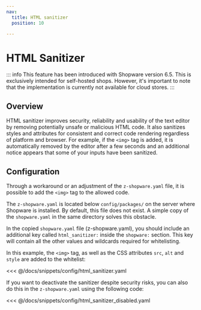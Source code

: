 ```yaml
---
nav:
  title: HTML sanitizer
  position: 10

---
```


# HTML Sanitizer

::: info
This feature has been introduced with Shopware version 6.5. This is exclusively intended for self-hosted shops. However, it's important to note that the implementation is currently not available for cloud stores.
:::

## Overview

HTML sanitizer improves security, reliability and usability of the text editor by removing potentially unsafe or malicious HTML code. It also sanitizes styles and attributes for consistent and correct code rendering regardless of platform and browser. For example, if the `<img>` tag  is added, it is automatically removed by the editor after a few seconds and an additional notice appears that some of your inputs have been sanitized.

## Configuration

Through a workaround or an adjustment of the `z-shopware.yaml` file, it is possible to add the `<img>` tag to the allowed code.

The `z-shopware.yaml` is located below `config/packages/` on the server where Shopware is installed. By default, this file does not exist. A simple copy of the `shopware.yaml` in the same directory solves this obstacle.

In the copied `shopware.yaml` file (z-shopware.yaml), you should include an additional key called `html_sanitizer:` inside the `shopware:` section. This key will contain all the other values and wildcards required for whitelisting.

In this example, the `<img>` tag, as well as the CSS attributes `src`, `alt` and `style` are added to the whitelist:

<<< @/docs/snippets/config/html_sanitizer.yaml

If you want to deactivate the sanitizer despite security risks, you can also do this in the `z-shopware.yaml` using the following code:

<<< @/docs/snippets/config/html_sanitizer_disabled.yaml
